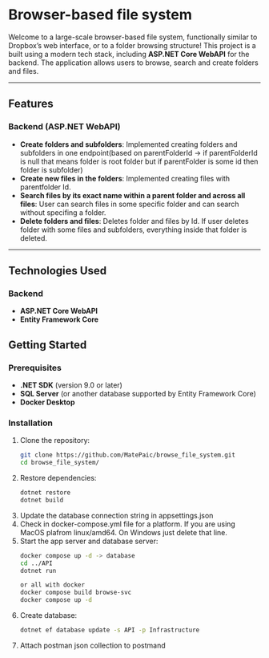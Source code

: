 # Browser-based file system

Welcome to a large-scale browser-based file system, functionally similar to Dropbox’s web interface, or to a folder browsing structure! This project is a built using a modern tech stack, including **ASP.NET Core WebAPI** for the backend. The application allows users to browse, search and create folders and files.

---

## Features

### Backend (ASP.NET WebAPI)
- **Create folders and subfolders**: Implemented creating folders and subfolders in one endpoint(based on parentFolderId -> if parentFolderId is null that means folder is root folder but if parentFolder is some id then folder is subfolder)
- **Create new files in the folders**: Implemented creating files with parentfolder Id.
- **Search files by its exact name within a parent folder and across all files**: User can search files in some specific folder and can search without specifing a folder.
- **Delete folders and files**: Deletes folder and files by Id. If user deletes folder with some files and subfolders, everything inside that folder is deleted.

---

## Technologies Used

### Backend
- **ASP.NET Core WebAPI**
- **Entity Framework Core**

## Getting Started

### Prerequisites
- **.NET SDK** (version 9.0 or later)
- **SQL Server** (or another database supported by Entity Framework Core)
- **Docker Desktop**
  
### Installation
1. Clone the repository:
   ```bash
   git clone https://github.com/MatePaic/browse_file_system.git
   cd browse_file_system/
2. Restore dependencies:
   ```bash
   dotnet restore
   dotnet build
3. Update the database connection string in appsettings.json
4. Check in docker-compose.yml file for a platform. If you are using MacOS plafrom linux/amd64. On Windows just delete that line.
5. Start the app server and database server:
   ```bash
   docker compose up -d -> database
   cd ../API
   dotnet run

   or all with docker 
   docker compose build browse-svc
   docker compose up -d
6. Create database:
   ```bash
   dotnet ef database update -s API -p Infrastructure
7. Attach postman json collection to postmand
